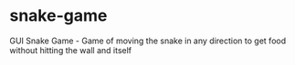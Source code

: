 # snake-game
GUI Snake Game - Game of moving the snake in any direction to get food without hitting the wall and itself
